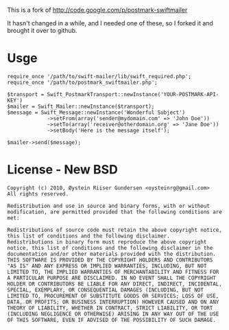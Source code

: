 This is a fork of http://code.google.com/p/postmark-swiftmailer

It hasn't changed in a while, and I needed one of these, so I forked it and brought it over to github.

# Usge

    require_once '/path/to/swift-mailer/lib/swift_required.php';
    require_once '/path/to/postmark_swiftmailer.php';
    
    $transport = Swift_PostmarkTransport::newInstance('YOUR-POSTMARK-API-KEY')
    $mailer = Swift_Mailer::newInstance($transport);
    $message = Swift_Message::newInstance('Wonderful Subject')
                 ->setFrom(array('sender@mydomain.com' => 'John Doe'))
                 ->setTo(array('receiver@otherdomain.org' => 'Jane Doe'))
                 ->setBody('Here is the message itself');
    
    $mailer->send($message);

# License - New BSD

	Copyright (c) 2010, Øystein Riiser Gundersen <oysteinrg@gmail.com>
	All rights reserved.

	Redistribution and use in source and binary forms, with or without modification, are permitted provided that the following conditions are met:

	Redistributions of source code must retain the above copyright notice, this list of conditions and the following disclaimer.
	Redistributions in binary form must reproduce the above copyright notice, this list of conditions and the following disclaimer in the documentation and/or other materials provided with the distribution.
	THIS SOFTWARE IS PROVIDED BY THE COPYRIGHT HOLDERS AND CONTRIBUTORS "AS IS" AND ANY EXPRESS OR IMPLIED WARRANTIES, INCLUDING, BUT NOT LIMITED TO, THE IMPLIED WARRANTIES OF MERCHANTABILITY AND FITNESS FOR A PARTICULAR PURPOSE ARE DISCLAIMED. IN NO EVENT SHALL THE COPYRIGHT HOLDER OR CONTRIBUTORS BE LIABLE FOR ANY DIRECT, INDIRECT, INCIDENTAL, SPECIAL, EXEMPLARY, OR CONSEQUENTIAL DAMAGES (INCLUDING, BUT NOT LIMITED TO, PROCUREMENT OF SUBSTITUTE GOODS OR SERVICES; LOSS OF USE, DATA, OR PROFITS; OR BUSINESS INTERRUPTION) HOWEVER CAUSED AND ON ANY THEORY OF LIABILITY, WHETHER IN CONTRACT, STRICT LIABILITY, OR TORT (INCLUDING NEGLIGENCE OR OTHERWISE) ARISING IN ANY WAY OUT OF THE USE OF THIS SOFTWARE, EVEN IF ADVISED OF THE POSSIBILITY OF SUCH DAMAGE.
